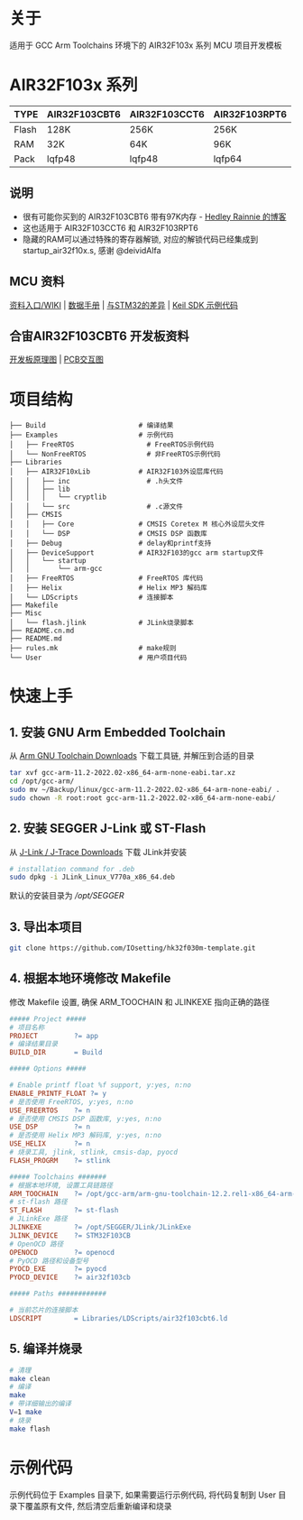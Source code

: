 # 关于

适用于 GCC Arm Toolchains 环境下的 AIR32F103x 系列 MCU 项目开发模板

# AIR32F103x 系列

| TYPE  | AIR32F103CBT6 | AIR32F103CCT6 | AIR32F103RPT6 |
| ----- | ------------- | ------------- | ------------- |
| Flash | 128K          | 256K          | 256K          |
| RAM   | 32K           | 64K           | 96K           |
| Pack  | lqfp48        | lqfp48        | lqfp64        |

## 说明

* 很有可能你买到的 AIR32F103CBT6 带有97K内存 - [Hedley Rainnie 的博客](http://www.hrrzi.com/2022/12/the-air32f103.html)
* 这也适用于 AIR32F103CCT6 和 AIR32F103RPT6
* 隐藏的RAM可以通过特殊的寄存器解锁, 对应的解锁代码已经集成到startup_air32f10x.s, 感谢 @deividAlfa

## MCU 资料

[资料入口/WIKI](https://wiki.luatos.com/chips/air32f103/index.html) | [数据手册](https://cdn.openluat-luatcommunity.openluat.com/attachment/20220605164850945_AIR32F103%E8%8A%AF%E7%89%87%E6%95%B0%E6%8D%AE%E6%89%8B%E5%86%8C1.0.0.pdf) | [与STM32的差异](https://wiki.luatos.com/chips/air32f103/switchFromSxx.html) | [Keil SDK 示例代码](https://gitee.com/openLuat/luatos-soc-air32f103)

## 合宙AIR32F103CBT6 开发板资料

[开发板原理图](https://cdn.openluat-luatcommunity.openluat.com/attachment/20220605164915340_AIR32CBT6.pdf) | [PCB交互图](https://wiki.luatos.com/_static/bom/Air32F103.html)

# 项目结构

```
├── Build                       # 编译结果
├── Examples                    # 示例代码
│   ├── FreeRTOS                  # FreeRTOS示例代码
│   └── NonFreeRTOS               # 非FreeRTOS示例代码
├── Libraries                   
│   ├── AIR32F10xLib            # AIR32F103外设层库代码
│   │   ├── inc                   # .h头文件
│   │   ├── lib
│   │   │   └── cryptlib
│   │   └── src                   # .c源文件
│   ├── CMSIS
│   │   ├── Core                # CMSIS Coretex M 核心外设层头文件
│   │   └── DSP                 # CMSIS DSP 函数库
│   ├── Debug                   # delay和printf支持
│   ├── DeviceSupport           # AIR32F103的gcc arm startup文件
│   │   └── startup
│   │       └── arm-gcc
│   ├── FreeRTOS                # FreeRTOS 库代码
│   ├── Helix                   # Helix MP3 解码库
│   └── LDScripts               # 连接脚本
├── Makefile
├── Misc
│   └── flash.jlink             # JLink烧录脚本
├── README.cn.md
├── README.md
├── rules.mk                    # make规则
└── User                        # 用户项目代码
```

# 快速上手

## 1. 安装 GNU Arm Embedded Toolchain

从 [Arm GNU Toolchain Downloads](https://developer.arm.com/downloads/-/arm-gnu-toolchain-downloads) 下载工具链, 并解压到合适的目录
```bash
tar xvf gcc-arm-11.2-2022.02-x86_64-arm-none-eabi.tar.xz
cd /opt/gcc-arm/
sudo mv ~/Backup/linux/gcc-arm-11.2-2022.02-x86_64-arm-none-eabi/ .
sudo chown -R root:root gcc-arm-11.2-2022.02-x86_64-arm-none-eabi/
```
## 2. 安装 SEGGER J-Link 或 ST-Flash

从 [J-Link / J-Trace Downloads](https://www.segger.com/downloads/jlink/) 下载 JLink并安装

```bash
# installation command for .deb
sudo dpkg -i JLink_Linux_V770a_x86_64.deb
```
默认的安装目录为 */opt/SEGGER*

## 3. 导出本项目

```bash
git clone https://github.com/IOsetting/hk32f030m-template.git
```

## 4. 根据本地环境修改 Makefile

修改 Makefile 设置, 确保 ARM_TOOCHAIN 和 JLINKEXE 指向正确的路径

```makefile
##### Project #####
# 项目名称
PROJECT 		?= app
# 编译结果目录
BUILD_DIR 		= Build

##### Options #####

# Enable printf float %f support, y:yes, n:no
ENABLE_PRINTF_FLOAT	?= y
# 是否使用 FreeRTOS, y:yes, n:no
USE_FREERTOS	?= n
# 是否使用 CMSIS DSP 函数库, y:yes, n:no
USE_DSP			?= n
# 是否使用 Helix MP3 解码库, y:yes, n:no
USE_HELIX		?= n
# 烧录工具, jlink, stlink, cmsis-dap, pyocd
FLASH_PROGRM    ?= stlink

##### Toolchains #######
# 根据本地环境, 设置工具链路径
ARM_TOOCHAIN 	?= /opt/gcc-arm/arm-gnu-toolchain-12.2.rel1-x86_64-arm-none-eabi/bin
# st-flash 路径
ST_FLASH		?= st-flash
# JLinkExe 路径
JLINKEXE		?= /opt/SEGGER/JLink/JLinkExe
JLINK_DEVICE	?= STM32F103CB
# OpenOCD 路径
OPENOCD			?= openocd
# PyOCD 路径和设备型号
PYOCD_EXE		?= pyocd
PYOCD_DEVICE	?= air32f103cb

##### Paths ############

# 当前芯片的连接脚本
LDSCRIPT		= Libraries/LDScripts/air32f103cbt6.ld
```
## 5. 编译并烧录

```bash
# 清理
make clean
# 编译
make
# 带详细输出的编译
V=1 make
# 烧录
make flash
```

# 示例代码

示例代码位于 Examples 目录下, 如果需要运行示例代码, 将代码复制到 User 目录下覆盖原有文件, 然后清空后重新编译和烧录
